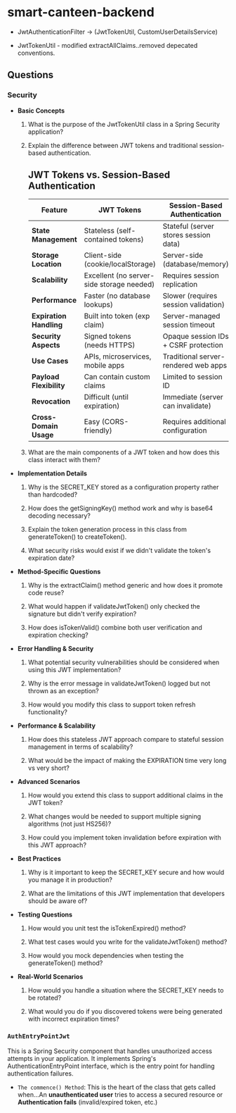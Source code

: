 # smart-canteen-backend

- JwtAuthenticationFilter -> (JwtTokenUtil, CustomUserDetailsService)

- JwtTokenUtil - modified extractAllClaims..removed depecated conventions.

## Questions

### Security

- **Basic Concepts**

    1. What is the purpose of the JwtTokenUtil class in a Spring Security application?

    2. Explain the difference between JWT tokens and traditional session-based authentication.

        ## JWT Tokens vs. Session-Based Authentication

        | Feature                | JWT Tokens                                    | Session-Based Authentication             |
        |------------------------|-----------------------------------------------|------------------------------------------|
        | **State Management**   | Stateless (self-contained tokens)             | Stateful (server stores session data)    |
        | **Storage Location**   | Client-side (cookie/localStorage)             | Server-side (database/memory)            |
        | **Scalability**        | Excellent (no server-side storage needed)     | Requires session replication             |
        | **Performance**        | Faster (no database lookups)                  | Slower (requires session validation)     |
        | **Expiration Handling**| Built into token (exp claim)                  | Server-managed session timeout           |
        | **Security Aspects**   | Signed tokens (needs HTTPS)                   | Opaque session IDs + CSRF protection     |
        | **Use Cases**          | APIs, microservices, mobile apps              | Traditional server-rendered web apps     |
        | **Payload Flexibility**| Can contain custom claims                     | Limited to session ID                    |
        | **Revocation**         | Difficult (until expiration)                  | Immediate (server can invalidate)        |
        | **Cross-Domain Usage** | Easy (CORS-friendly)                          | Requires additional configuration        |

    3. What are the main components of a JWT token and how does this class interact with them?

- **Implementation Details**

    1. Why is the SECRET_KEY stored as a configuration property rather than hardcoded?

    2. How does the getSigningKey() method work and why is base64 decoding necessary?

    3. Explain the token generation process in this class from generateToken() to createToken().

    4. What security risks would exist if we didn't validate the token's expiration date?

- **Method-Specific Questions**

    1. Why is the extractClaim() method generic and how does it promote code reuse?

    2. What would happen if validateJwtToken() only checked the signature but didn't verify expiration?

    3. How does isTokenValid() combine both user verification and expiration checking?

- **Error Handling & Security**

    1. What potential security vulnerabilities should be considered when using this JWT implementation?

    2. Why is the error message in validateJwtToken() logged but not thrown as an exception?

    3. How would you modify this class to support token refresh functionality?

- **Performance & Scalability**

    1. How does this stateless JWT approach compare to stateful session management in terms of scalability?

    2. What would be the impact of making the EXPIRATION time very long vs very short?

- **Advanced Scenarios**

    1. How would you extend this class to support additional claims in the JWT token?

    2. What changes would be needed to support multiple signing algorithms (not just HS256)?

    3. How could you implement token invalidation before expiration with this JWT approach?

- **Best Practices**

    1. Why is it important to keep the SECRET_KEY secure and how would you manage it in production?

    2. What are the limitations of this JWT implementation that developers should be aware of?

- **Testing Questions**

    1. How would you unit test the isTokenExpired() method?

    2. What test cases would you write for the validateJwtToken() method?

    3. How would you mock dependencies when testing the generateToken() method?

- **Real-World Scenarios**

    1. How would you handle a situation where the SECRET_KEY needs to be rotated?

    2. What would you do if you discovered tokens were being generated with incorrect expiration times?


### `AuthEntryPointJwt`

This is a Spring Security component that handles unauthorized access attempts in your application. It implements Spring's AuthenticationEntryPoint interface, which is the entry point for handling authentication failures.

- `The commence() Method`: This is the heart of the class that gets called when...An **unauthenticated user** tries to access a secured resource or **Authentication fails** (invalid/expired token, etc.)

